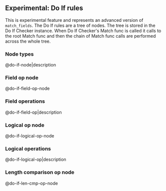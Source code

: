 ## Experimental: Do If rules

This is experimental feature and represents an advanced version of `match_fields`.
The Do If rules are a tree of nodes. The tree is stored in the Do If Checker instance.
When Do If Checker's Match func is called it calls to the root Match func and then
the chain of Match func calls are performed across the whole tree.

### Node types
@do-if-node|description

### Field op node
@do-if-field-op-node

### Field operations
@do-if-field-op|description

### Logical op node
@do-if-logical-op-node

### Logical operations
@do-if-logical-op|description

### Length comparison op node
@do-if-len-cmp-op-node
